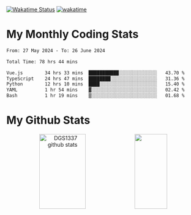 [![Wakatime Status](https://github.com/noopurphalak/noopurphalak/workflows/wakatime-status-update/badge.svg)](https://github.com/noopurphalak/noopurphalak/actions/workflows/main.yml)
[![wakatime](https://wakatime.com/badge/user/80ace140-ef40-4fdd-b8ed-f3be3d2e1aea.svg)](https://wakatime.com/@80ace140-ef40-4fdd-b8ed-f3be3d2e1aea)

# My Monthly Coding Stats

<!--START_SECTION:waka-->

```txt
From: 27 May 2024 - To: 26 June 2024

Total Time: 78 hrs 44 mins

Vue.js        34 hrs 33 mins  ███████████░░░░░░░░░░░░░░   43.70 %
TypeScript    24 hrs 47 mins  ████████░░░░░░░░░░░░░░░░░   31.36 %
Python        12 hrs 10 mins  ████░░░░░░░░░░░░░░░░░░░░░   15.40 %
YAML          1 hr 54 mins    ▓░░░░░░░░░░░░░░░░░░░░░░░░   02.42 %
Bash          1 hr 19 mins    ▒░░░░░░░░░░░░░░░░░░░░░░░░   01.68 %
```

<!--END_SECTION:waka-->

# My Github Stats
<div style="text-align: center;">
  <img width="49%" height="195px" src="https://github-readme-stats-sigma-five.vercel.app/api?username=noopurphalak&show_icons=true&count_private=true&hide_border=true&title_color=ecf2f8&icon_color=0d1117&text_color=FFFFFF&bg_color=0d1117" alt="DGS1337 github stats" />
  <img width="41%" height="195px" src="https://github-readme-stats-sigma-five.vercel.app/api/top-langs/?username=noopurphalak&layout=compact&hide_border=true&title_color=ecf2f8&text_color=FFFFFF&bg_color=0d1117" />
</div>
